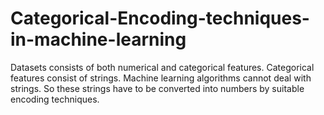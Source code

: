 # Categorical-Encoding-techniques-in-machine-learning
Datasets consists of both numerical and categorical features. Categorical features consist of strings. Machine learning algorithms cannot deal with strings. So these strings have to be converted into numbers by suitable encoding techniques.
